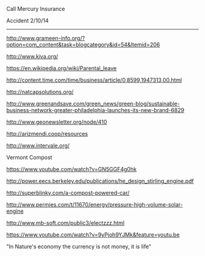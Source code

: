 Call Mercury Insurance

Accident
2/10/14

---

http://www.grameen-info.org/?option=com_content&task=blogcategory&id=54&Itemid=206

http://www.kiva.org/

https://en.wikipedia.org/wiki/Parental_leave

http://content.time.com/time/business/article/0,8599,1947313,00.html

http://natcapsolutions.org/

http://www.greenandsave.com/green_news/green-blog/sustainable-business-network-greater-philadelphia-launches-its-new-brand-6829

http://www.geonewsletter.org/node/410

http://arizmendi.coop/resources

http://www.intervale.org/

Vermont Compost

https://www.youtube.com/watch?v=GN5GGF4g0hk

http://power.eecs.berkeley.edu/publications/he_design_stirling_engine.pdf

http://superblinky.com/a-compost-powered-car/

http://www.permies.com/t/11670/energy/pressure-high-volume-solar-engine

http://www.mb-soft.com/public3/electzzz.html

https://www.youtube.com/watch?v=9yPjoh9YJMk&feature=youtu.be

"In Nature's economy the currency is not money, it is life"
